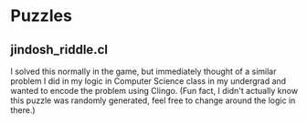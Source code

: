 # Puzzles

## jindosh_riddle.cl
I solved this normally in the game, but immediately thought of a similar problem I did in my logic in Computer Science class in my undergrad and wanted to encode the problem using Clingo.
(Fun fact, I didn't actually know this puzzle was randomly generated, feel free to change around the logic in there.)